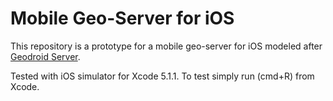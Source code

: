 # Mobile Geo-Server for iOS

This repository is a prototype for a mobile geo-server for iOS modeled after
[Geodroid Server](https://github.com/boundlessgeo/geodroid-server). 

Tested with iOS simulator for Xcode 5.1.1. To test simply run (cmd+R) from Xcode.  
